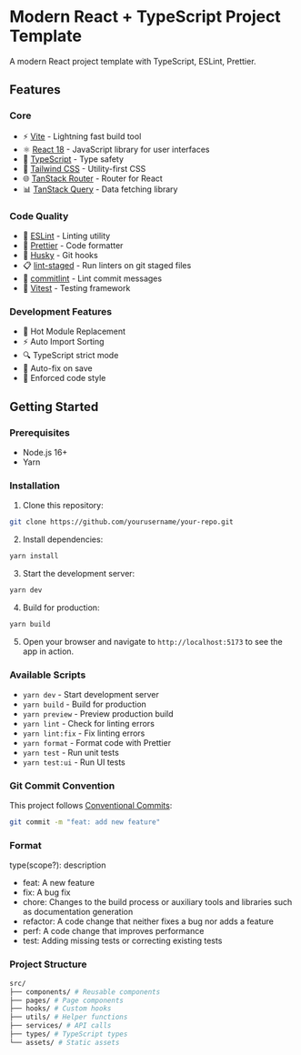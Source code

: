 # Modern React + TypeScript Project Template

A modern React project template with TypeScript, ESLint, Prettier.

## Features

### Core

- ⚡️ [Vite](https://vitejs.dev/) - Lightning fast build tool
- ⚛️ [React 18](https://reactjs.org/) - JavaScript library for user interfaces
- 📘 [TypeScript](https://www.typescriptlang.org/) - Type safety
- 🎨 [Tailwind CSS](https://tailwindcss.com/) - Utility-first CSS
- 🌐 [TanStack Router](https://tanstack.com/router) - Router for React
- 📊 [TanStack Query](https://tanstack.com/query) - Data fetching library

### Code Quality

- 📝 [ESLint](https://eslint.org/) - Linting utility
- 💖 [Prettier](https://prettier.io/) - Code formatter
- 🐶 [Husky](https://typicode.github.io/husky/) - Git hooks
- 📋 [lint-staged](https://github.com/okonet/lint-staged) - Run linters on git staged files
- 📏 [commitlint](https://commitlint.js.org/) - Lint commit messages
- 🧪 [Vitest](https://vitest.dev/) - Testing framework

### Development Features

- 🔄 Hot Module Replacement
- ⚡️ Auto Import Sorting
- 🔍 TypeScript strict mode
- 🧹 Auto-fix on save
- 💪 Enforced code style

## Getting Started

### Prerequisites

- Node.js 16+
- Yarn

### Installation

1. Clone this repository:

```bash
git clone https://github.com/yourusername/your-repo.git
```

2. Install dependencies:

```bash
yarn install
```

3. Start the development server:

```bash
yarn dev
```

4. Build for production:

```bash
yarn build
```

5. Open your browser and navigate to `http://localhost:5173` to see the app in action.

### Available Scripts

- `yarn dev` - Start development server
- `yarn build` - Build for production
- `yarn preview` - Preview production build
- `yarn lint` - Check for linting errors
- `yarn lint:fix` - Fix linting errors
- `yarn format` - Format code with Prettier
- `yarn test` - Run unit tests
- `yarn test:ui` - Run UI tests

### Git Commit Convention

This project follows [Conventional Commits](https://www.conventionalcommits.org/):

```bash
git commit -m "feat: add new feature"
```

### Format

type(scope?): description

- feat: A new feature
- fix: A bug fix
- chore: Changes to the build process or auxiliary tools and libraries such as documentation generation
- refactor: A code change that neither fixes a bug nor adds a feature
- perf: A code change that improves performance
- test: Adding missing tests or correcting existing tests

### Project Structure

```bash
src/
├── components/ # Reusable components
├── pages/ # Page components
├── hooks/ # Custom hooks
├── utils/ # Helper functions
├── services/ # API calls
├── types/ # TypeScript types
└── assets/ # Static assets
```
